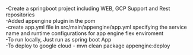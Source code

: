 -Create a springboot project including WEB, GCP Support and Rest repositories  
-Added appengine plugin in the pom  
-create app.yml file in src/main/appengine/app.yml specifying the service name and runtime configurations for app engine flex enviroment  
-To run locally, Just run as spring boot App  
-To deploy to google cloud - mvn clean package appengine:deploy   
  
